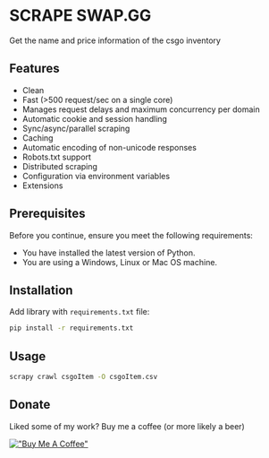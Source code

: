 # SCRAPE SWAP.GG
Get the name and price information of the csgo inventory

## Features

-   Clean
-   Fast (>500 request/sec on a single core)
-   Manages request delays and maximum concurrency per domain
-   Automatic cookie and session handling
-   Sync/async/parallel scraping
-   Caching
-   Automatic encoding of non-unicode responses
-   Robots.txt support
-   Distributed scraping
-   Configuration via environment variables
-   Extensions

## Prerequisites

Before you continue, ensure you meet the following requirements:

* You have installed the latest version of Python.
* You are using a Windows, Linux or Mac OS machine.

## Installation

Add library with `requirements.txt` file:

```cmd
pip install -r requirements.txt
```

## Usage

```cmd
scrapy crawl csgoItem -O csgoItem.csv
```

## Donate
Liked some of my work? Buy me a coffee (or more likely a beer)

[!["Buy Me A Coffee"](https://www.buymeacoffee.com/assets/img/custom_images/orange_img.png)](https://www.buymeacoffee.com/toannh8)